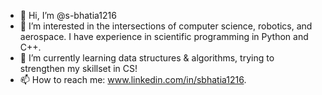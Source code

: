 - 👋 Hi, I’m @s-bhatia1216
- 👀 I’m interested in the intersections of computer science, robotics, and aerospace. I have experience in scientific programming in Python and C++.
- 🌱 I’m currently learning data structures & algorithms, trying to strengthen my skillset in CS!
- 📫 How to reach me: www.linkedin.com/in/sbhatia1216. 

<!---
s-bhatia1216/s-bhatia1216 is a ✨ special ✨ repository because its `README.md` (this file) appears on your GitHub profile.
You can click the Preview link to take a look at your changes.
--->
